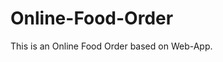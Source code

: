 # Online-Food-Order

This is an Online Food Order based on Web-App.


















































































































































































































































































































































